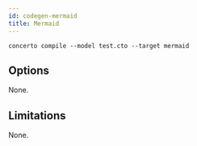 ```yaml
---
id: codegen-mermaid
title: Mermaid
---
```


```base
concerto compile --model test.cto --target mermaid
```

## Options

None.

## Limitations

None.